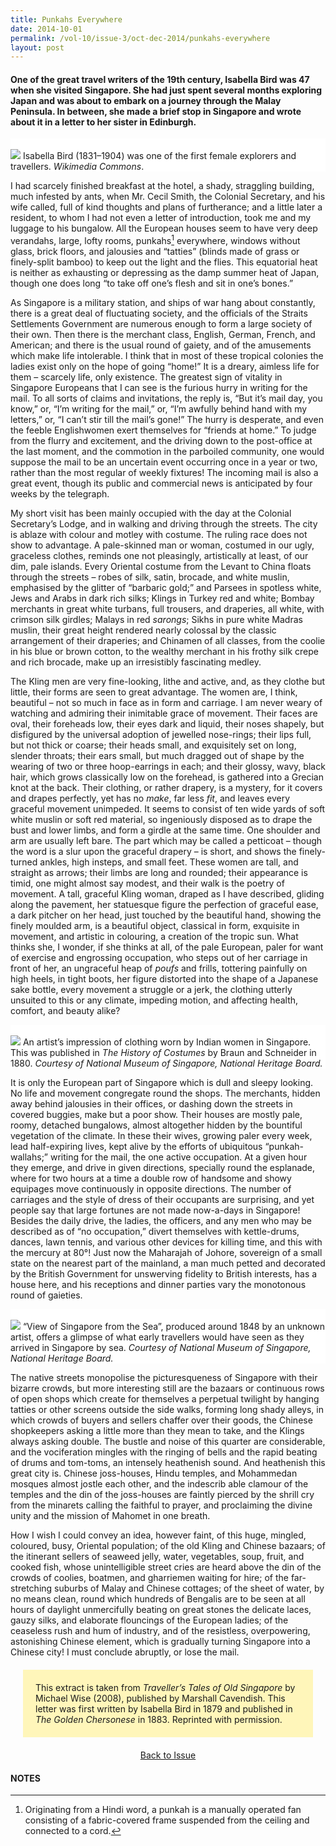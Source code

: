 ```yaml
---
title: Punkahs Everywhere
date: 2014-10-01
permalink: /vol-10/issue-3/oct-dec-2014/punkahs-everywhere
layout: post
---
```

#### One of the great travel writers of the 19th century, Isabella Bird was 47 when she visited Singapore. She had just spent several months exploring Japan and was about to embark on a journey through the Malay Peninsula. In between, she made a brief stop in Singapore and wrote about it in a letter to her sister in Edinburgh.

<div style="background-color: white;">
<br/>
<img src="/images/vol-10-issue-3/punkahs/Isabella_Bird.jpg">
	Isabella Bird (1831–1904) was one of the first female explorers and travellers. <i>Wikimedia Commons</i>.
</div>

I had scarcely finished breakfast at the hotel, a shady, straggling building, much infested by ants, when Mr. Cecil Smith, the Colonial Secretary, and his wife called, full of kind thoughts and plans of furtherance; and a little later a resident, to whom I had not even a letter of introduction, took me and my luggage to his bungalow. All the European houses seem to have very deep verandahs, large, lofty rooms, punkahs[^1] everywhere, windows without glass, brick floors, and jalousies and “tatties” (blinds made of grass or finely-split bamboo) to keep out the light and the flies. This equatorial heat is neither as exhausting or depressing as the damp summer heat of Japan, though one does long “to take off one’s flesh and sit in one’s bones.”

As Singapore is a military station, and ships of war hang about constantly, there is a great deal of fluctuating society, and the officials of the Straits Settlements Government are numerous enough to form a large society of their own. Then there is the merchant class, English, German, French, and American; and there is the usual round of gaiety, and of the amusements which make life intolerable. I think that in most of these tropical colonies the ladies exist only on the hope of going “home!” It is a dreary, aimless life for them – scarcely life, only existence. The greatest sign of vitality in Singapore Europeans that I can see is the furious hurry in writing for the mail. To all sorts of claims and invitations, the reply is, “But it’s mail day, you know,” or, “I’m writing for the mail,” or, “I’m awfully behind hand with my letters,” or, “I can’t stir till the mail’s gone!” The hurry is desperate, and even the feeble Englishwomen exert themselves for “friends at home.” To judge from the flurry and excitement, and the driving down to the post-office at the last moment, and the commotion in the parboiled community, one would suppose the mail to be an uncertain event occurring once in a year or two, rather than the most regular of weekly fixtures! The incoming mail is also a great event, though its public and commercial news is anticipated by four weeks by the telegraph.

My short visit has been mainly occupied with the day at the Colonial Secretary’s Lodge, and in walking and driving through the streets. The city is ablaze with colour and motley with costume. The ruling race does not show to advantage. A pale-skinned man or woman, costumed in our ugly, graceless clothes, reminds one not pleasingly, artistically at least, of our dim, pale islands. Every Oriental costume from the Levant to China floats through the streets – robes of silk, satin, brocade, and white muslin, emphasised by the glitter of “barbaric gold;” and Parsees in spotless white, Jews and Arabs in dark rich silks; Klings in Turkey red and white; Bombay merchants in great white turbans, full trousers, and draperies, all white, with crimson silk girdles; Malays in red <i>sarongs</i>; Sikhs in pure white Madras muslin, their great height rendered nearly colossal by the classic arrangement of their draperies; and Chinamen of all classes, from the coolie in his blue or brown cotton, to the wealthy merchant in his frothy silk crepe and rich brocade, make up an irresistibly fascinating medley.

The Kling men are very fine-looking, lithe and active, and, as they clothe but little, their forms are seen to great advantage. The women are, I think, beautiful – not so much in face as in form and carriage. I am never weary of watching and admiring their inimitable grace of movement. Their faces are oval, their foreheads low, their eyes dark and liquid, their noses shapely, but disfigured by the universal adoption of jewelled nose-rings; their lips full, but not thick or coarse; their heads small, and exquisitely set on long, slender throats; their ears small, but much dragged out of shape by the wearing of two or three hoop-earrings in each; and their glossy, wavy, black hair, which grows classically low on the forehead, is gathered into a Grecian knot at the back. Their clothing, or rather drapery, is a mystery, for it covers and drapes perfectly, yet has no <i>make</i>, far less <i>fit</i>, and leaves every graceful movement unimpeded. It seems to consist of ten wide yards of soft white muslin or soft red material, so ingeniously disposed as to drape the bust and lower limbs, and form a girdle at the same time. One shoulder and arm are usually left bare. The part which may be called a petticoat – though the word is a slur upon the graceful drapery – is short, and shows the finely-turned ankles, high insteps, and small feet. These women are tall, and straight as arrows; their limbs are long and rounded; their appearance is timid, one might almost say modest, and their walk is the poetry of movement. A tall, graceful Kling woman, draped as I have described, gliding along the pavement, her statuesque figure the perfection of graceful ease, a dark pitcher on her head, just touched by the beautiful hand, showing the finely moulded arm, is a beautiful object, classical in form, exquisite in movement, and artistic in colouring, a creation of the tropic sun. What thinks she, I wonder, if she thinks at all, of the pale European, paler for want of exercise and engrossing occupation, who steps out of her carriage in front of her, an ungraceful heap of <i>poufs</i> and frills, tottering painfully on high heels, in tight boots, her figure distorted into the shape of a Japanese sake bottle, every movement a struggle or a jerk, the clothing utterly unsuited to this or any climate, impeding motion, and affecting health, comfort, and beauty alike?

<div style="background-color: white;">
<br/>
<img src="/images/vol-10-issue-3/punkahs/indian_women.jpg">
An artist’s impression of clothing worn by Indian women in Singapore. This was published in <i>The History of Costumes</i> by Braun and Schneider in 1880. <i>Courtesy of National Museum of Singapore, National Heritage Board.</i></div>

It is only the European part of Singapore which is dull and sleepy looking. No life and movement congregate round the shops. The merchants, hidden away behind jalousies in their offices, or dashing down the streets in covered buggies, make but a poor show. Their houses are mostly pale, roomy, detached bungalows, almost altogether hidden by the bountiful vegetation of the climate. In these their wives, growing paler every week, lead half-expiring lives, kept alive by the efforts of ubiquitous “punkah-wallahs;” writing for the mail, the one active occupation. At a given hour they emerge, and drive in given directions, specially round the esplanade, where for two hours at a time a double row of handsome and showy equipages move continuously in opposite directions. The number of carriages and the style of dress of their occupants are surprising, and yet people say that large fortunes are not made now-a-days in Singapore! Besides the daily drive, the ladies, the officers, and any men who may be described as of “no occupation,” divert themselves with kettle-drums, dances, lawn tennis, and various other devices for killing time, and this with the mercury at 80°! Just now the Maharajah of Johore, sovereign of a small state on the nearest part of the mainland, a man much petted and decorated by the British Government for unswerving fidelity to British interests, has a house here, and his receptions and dinner parties vary the monotonous round of gaieties.

<div style="background-color: white;">
<br/>
<img src="/images/vol-10-issue-3/punkahs/view_of_sg_from_sea.jpg">
“View of Singapore from the Sea”, produced around 1848 by an unknown artist, offers a glimpse of what early travellers would have seen as they arrived in Singapore by sea. <i>Courtesy of National Museum of Singapore, National Heritage Board.</i></div>

The native streets monopolise the picturesqueness of Singapore with their bizarre crowds, but more interesting still are the bazaars or continuous rows of open shops which create for themselves a perpetual twilight by hanging tatties or other screens outside the side walks, forming long shady alleys, in which crowds of buyers and sellers chaffer over their goods, the Chinese shopkeepers asking a little more than they mean to take, and the Klings always asking double. The bustle and noise of this quarter are considerable, and the vociferation mingles with the ringing of bells and the rapid beating of drums and tom-toms, an intensely heathenish sound. And heathenish this great city is. Chinese joss-houses, Hindu temples, and Mohammedan mosques almost jostle each other, and the indescrib able clamour of the temples and the din of the joss-houses are faintly pierced by the shrill cry from the minarets calling the faithful to prayer, and proclaiming the divine unity and the mission of Mahomet in one breath.

How I wish I could convey an idea, however faint, of this huge, mingled, coloured, busy, Oriental population; of the old Kling and Chinese bazaars; of the itinerant sellers of seaweed jelly, water, vegetables, soup, fruit, and cooked fish, whose unintelligible street cries are heard above the din of the crowds of coolies, boatmen, and gharriemen waiting for hire; of the far-stretching suburbs of Malay and Chinese cottages; of the sheet of water, by no means clean, round which hundreds of Bengalis are to be seen at all hours of daylight unmercifully beating on great stones the delicate laces, gauzy silks, and elaborate flouncings of the European ladies; of the ceaseless rush and hum of industry, and of the resistless, overpowering, astonishing Chinese element, which is gradually turning Singapore into a Chinese city! I must conclude abruptly, or lose the mail.

<div style="background-colour:#fff6ba; padding:20px; margin: 20px; background: #fff6ba">
This extract is taken from <i>Traveller’s Tales of Old Singapore</i> by Michael Wise (2008), published by Marshall Cavendish. This letter was first written by Isabella Bird in 1879 and published in <i>The Golden Chersonese</i> in 1883. Reprinted with permission.</div>

<a href="https://biblioasia.nlb.gov.sg/vol-10/issue-3/oct-dec-2014/"><center>Back to Issue</center></a>

#### **NOTES**

[^1]: Originating from a Hindi word, a punkah is a manually operated fan consisting of a fabric-covered frame suspended from the ceiling and connected to a cord.
